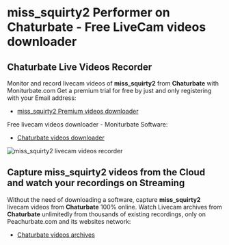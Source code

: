 # miss_squirty2 Performer on Chaturbate - Free LiveCam videos downloader

## Chaturbate Live Videos Recorder

Monitor and record livecam videos of **miss_squirty2** from **Chaturbate** with Moniturbate.com
Get a premium trial for free by just and only registering with your Email address:
* [miss_squirty2 Premium videos downloader](https://moniturbate.com/request-demo-licence-key.html)

Free livecam videos downloader - Moniturbate Software:
* [Chaturbate videos downloader](https://moniturbate.com/moniturbate-download-software.html)

![miss_squirty2 livecam videos recorder](https://peachurnet.com/templates/moniturbate-software.png)


## Capture miss_squirty2 videos from the Cloud and watch your recordings on Streaming

Without the need of downloading a software, capture **miss_squirty2** livecam videos from **Chaturbate** 100% online.
Watch Livecam archives from **Chaturbate** unlimitedly from thousands of existing recordings, only on Peachurbate.com and its websites network:
* [Chaturbate videos archives](https://peachurnet.com/)